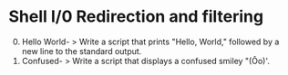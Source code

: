 # Shell I/0 Redirection and filtering
0. Hello World- > Write a script that prints "Hello, World," followed by a new line to the standard output.
1. Confused- > Write a script that displays a confused smiley "(Ôo)'.
